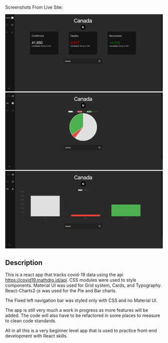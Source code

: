 Screenshots From Live Site:

![Home-Page](/covid-19-tracker-1.png)
![Pie Chart](/covid-19-tracker-2.png)
![Bar Chart](/covid-19-tracker-3.png)


## Description

This is a react app that tracks covid-19 data using the api https://covid19.mathdro.id/api.
CSS modules were used to style components. Material UI was used for Grid system, Cards, and
Typography. React-Charts2-js was used for the Pie and Bar charts. 

The Fixed left navigation bar was styled only with CSS and no Material UI.

The app is still very much a work in progress as more features will be added. The code will
also have to be refactored in some places to measure to clean code standards. 

All in all this is a very beginner level app that is used to practice front-end development 
with React skills. 



